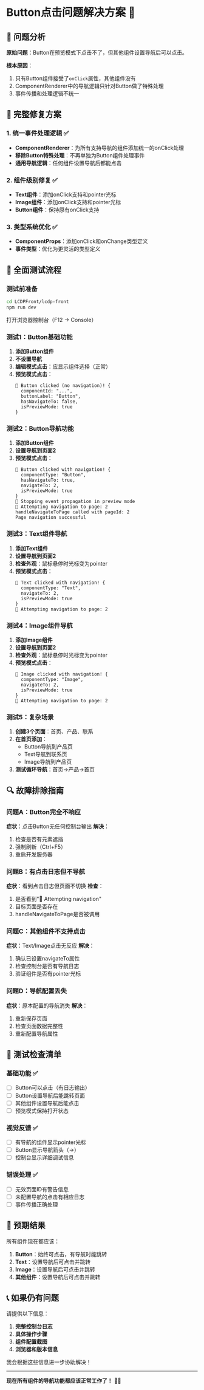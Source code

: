 # Button点击问题解决方案 🔘

## 🎯 问题分析
**原始问题**：Button在预览模式下点击不了，但其他组件设置导航后可以点击。

**根本原因**：
1. 只有Button组件接受了`onClick`属性，其他组件没有
2. ComponentRenderer中的导航逻辑只针对Button做了特殊处理
3. 事件传播和处理逻辑不统一

## 🔧 完整修复方案

### 1. 统一事件处理逻辑 ✅
- **ComponentRenderer**：为所有支持导航的组件添加统一的onClick处理
- **移除Button特殊处理**：不再单独为Button组件处理事件
- **通用导航逻辑**：任何组件设置导航后都能点击

### 2. 组件级别修复 ✅
- **Text组件**：添加onClick支持和pointer光标
- **Image组件**：添加onClick支持和pointer光标  
- **Button组件**：保持原有onClick支持

### 3. 类型系统优化 ✅
- **ComponentProps**：添加onClick和onChange类型定义
- **事件类型**：优化为更灵活的类型定义

## 🧪 全面测试流程

### 测试前准备
```bash
cd LCDPFront/lcdp-front
npm run dev
```
打开浏览器控制台（F12 → Console）

### 测试1：Button基础功能
1. **添加Button组件**
2. **不设置导航**
3. **编辑模式点击**：应显示组件选择（正常）
4. **预览模式点击**：
   ```
   🔘 Button clicked (no navigation)! {
     componentId: "...",
     buttonLabel: "Button",
     hasNavigateTo: false,
     isPreviewMode: true
   }
   ```

### 测试2：Button导航功能
1. **添加Button组件**
2. **设置导航到页面2**
3. **预览模式点击**：
   ```
   🔘 Button clicked with navigation! {
     componentType: "Button",
     hasNavigateTo: true,
     navigateTo: 2,
     isPreviewMode: true
   }
   🛑 Stopping event propagation in preview mode
   🚀 Attempting navigation to page: 2
   handleNavigateToPage called with pageId: 2
   Page navigation successful
   ```

### 测试3：Text组件导航
1. **添加Text组件**
2. **设置导航到页面2**
3. **检查外观**：鼠标悬停时光标变为pointer
4. **预览模式点击**：
   ```
   🔘 Text clicked with navigation! {
     componentType: "Text",
     navigateTo: 2,
     isPreviewMode: true
   }
   🚀 Attempting navigation to page: 2
   ```

### 测试4：Image组件导航
1. **添加Image组件**
2. **设置导航到页面2**
3. **检查外观**：鼠标悬停时光标变为pointer
4. **预览模式点击**：
   ```
   🔘 Image clicked with navigation! {
     componentType: "Image",
     navigateTo: 2,
     isPreviewMode: true
   }
   🚀 Attempting navigation to page: 2
   ```

### 测试5：复杂场景
1. **创建3个页面**：首页、产品、联系
2. **在首页添加**：
   - Button导航到产品页
   - Text导航到联系页
   - Image导航到产品页
3. **测试循环导航**：首页→产品→首页

## 🔍 故障排除指南

### 问题A：Button完全不响应
**症状**：点击Button无任何控制台输出
**解决**：
1. 检查是否有元素遮挡
2. 强制刷新（Ctrl+F5）
3. 重启开发服务器

### 问题B：有点击日志但不导航
**症状**：看到点击日志但页面不切换
**检查**：
1. 是否看到"🚀 Attempting navigation"
2. 目标页面是否存在
3. handleNavigateToPage是否被调用

### 问题C：其他组件不支持点击
**症状**：Text/Image点击无反应
**解决**：
1. 确认已设置navigateTo属性
2. 检查控制台是否有导航日志
3. 验证组件是否有pointer光标

### 问题D：导航配置丢失
**症状**：原本配置的导航消失
**解决**：
1. 重新保存页面
2. 检查页面数据完整性
3. 重新配置导航属性

## 🎯 测试检查清单

### 基础功能 ✅
- [ ] Button可以点击（有日志输出）
- [ ] Button设置导航后能跳转页面
- [ ] 其他组件设置导航后能点击
- [ ] 预览模式保持打开状态

### 视觉反馈 ✅
- [ ] 有导航的组件显示pointer光标
- [ ] Button显示导航箭头（→）
- [ ] 控制台显示详细调试信息

### 错误处理 ✅
- [ ] 无效页面ID有警告信息
- [ ] 未配置导航的点击有相应日志
- [ ] 事件传播正确处理

## 🚀 预期结果

所有组件现在都应该：
1. **Button**：始终可点击，有导航时能跳转
2. **Text**：设置导航后可点击并跳转
3. **Image**：设置导航后可点击并跳转
4. **其他组件**：设置导航后可点击并跳转

## 📞 如果仍有问题

请提供以下信息：
1. **完整控制台日志**
2. **具体操作步骤**
3. **组件配置截图**
4. **浏览器和版本信息**

我会根据这些信息进一步协助解决！

---
**现在所有组件的导航功能都应该正常工作了！** 🎉✨ 